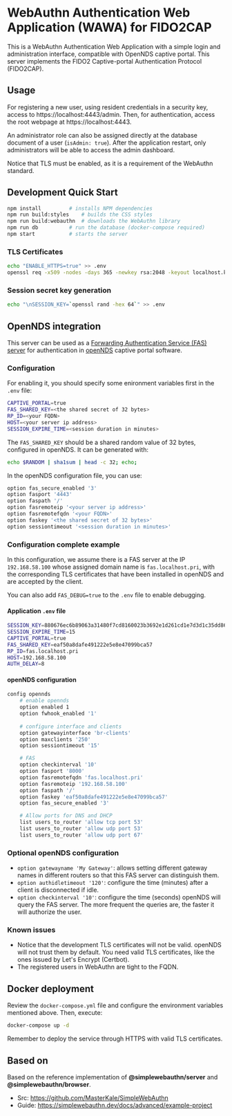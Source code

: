 # WebAuthn Authentication Web Application (WAWA) for FIDO2CAP

This is a WebAuthn Authentication Web Application with a simple login and administration interface, compatible with OpenNDS captive portal. This server implements the FIDO2 Captive-portal Authentication Protocol (FIDO2CAP).

## Usage

For registering a new user, using resident credentials in a security key, access to https://localhost:4443/admin. Then, for authentication, access the root webpage at https://localhost:4443.

An administrator role can also be assigned directly at the database document of a user (`isAdmin: true`). After the application restart, only administrators will be able to access the admin dashboard.

Notice that TLS must be enabled, as it is a requirement of the WebAuthn standard.

## Development Quick Start

```bash
npm install         # installs NPM dependencies
npm run build:styles    # builds the CSS styles
npm run build:webauthn  # downloads the WebAuthn library
npm run db          # run the database (docker-compose required)
npm start           # starts the server
```

### TLS Certificates

```bash
echo "ENABLE_HTTPS=true" >> .env
openssl req -x509 -nodes -days 365 -newkey rsa:2048 -keyout localhost.key -out localhost.crt
```

### Session secret key generation

```bash
echo "\nSESSION_KEY=`openssl rand -hex 64`" >> .env
```

## OpenNDS integration

This server can be used as a [Forwarding Authentication Service (FAS) server](https://opennds.readthedocs.io/en/stable/fas.html) for authentication in [openNDS](https://github.com/openNDS/openNDS) captive portal software.

### Configuration

For enabling it, you should specify some enironment variables first in the `.env` file:

```bash
CAPTIVE_PORTAL=true
FAS_SHARED_KEY=<the shared secret of 32 bytes>
RP_ID=<your FQDN>
HOST=<your server ip address>
SESSION_EXPIRE_TIME=<session duration in minutes>
```

The `FAS_SHARED_KEY` should be a shared random value of 32 bytes, configured in openNDS. It can be generated with:

```bash
echo $RANDOM | sha1sum | head -c 32; echo;
```

In the openNDS configuration file, you can use:

```bash
option fas_secure_enabled '3'
option fasport '4443'
option faspath '/'
option fasremoteip '<your server ip address>'
option fasremotefqdn '<your FQDN>'
option faskey '<the shared secret of 32 bytes>'
option sessiontimeout '<session duration in minutes>'
```

### Configuration complete example

In this configuration, we assume there is a FAS server at the IP `192.168.58.100` whose assigned domain name is `fas.localhost.pri`, with the corresponding TLS certificates that have been installed in openNDS and are accepted by the client.

You can also add `FAS_DEBUG=true` to the `.env` file to enable debugging.

#### Application `.env` file

```bash
SESSION_KEY=880676ec6b89063a31480f7cd8160023b3692e1d261cd1e7d3d1c35dd8656e7f9b075dd1e82f7b3de10265714c8b3c3e50accd25dd5fa67c51574da308020411
SESSION_EXPIRE_TIME=15
CAPTIVE_PORTAL=true
FAS_SHARED_KEY=eaf50a8dafe491222e5e8e47099bca57
RP_ID=fas.localhost.pri
HOST=192.168.58.100
AUTH_DELAY=8
```

#### openNDS configuration

```bash
config opennds
	# enable opennds
	option enabled 1
	option fwhook_enabled '1'
	
	# configure interface and clients
	option gatewayinterface 'br-clients' 
	option maxclients '250'
	option sessiontimeout '15'

	# FAS
	option checkinterval '10'
	option fasport '8000'
	option fasremotefqdn 'fas.localhost.pri'
	option fasremoteip '192.168.58.100'
	option faspath '/'
	option faskey 'eaf50a8dafe491222e5e8e47099bca57'
	option fas_secure_enabled '3'

	# Allow ports for DNS and DHCP
	list users_to_router 'allow tcp port 53'
	list users_to_router 'allow udp port 53'
	list users_to_router 'allow udp port 67'
```

### Optional openNDS configuration

- `option gatewayname 'My Gateway'`: allows setting different gateway names in different routers so that this FAS server can distinguish them.
- `option authidletimeout '120'`: configure the time (minutes) after a client is disconnected if idle.
- `option checkinterval '10'`: configure the time (seconds) openNDS will query the FAS server. The more frequent the queries are, the faster it will authorize the user.

### Known issues

- Notice that the development TLS certificates will not be valid. openNDS will not trust them by default. You need valid TLS certificates, like the ones issued by Let's Encrypt (Certbot).
- The registered users in WebAuthn are tight to the FQDN. 

## Docker deployment

Review the `docker-compose.yml` file and configure the environment variables mentioned above. Then, execute:

```bash
docker-compose up -d
```

Remember to deploy the service through HTTPS with valid TLS certificates.

## Based on
Based on the reference implementation of **@simplewebauthn/server** and **@simplewebauthn/browser**.

- Src: https://github.com/MasterKale/SimpleWebAuthn
- Guide: https://simplewebauthn.dev/docs/advanced/example-project
